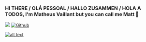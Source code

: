 ### HI THERE / OLÁ PESSOAL / HALLO ZUSAMMEN / HOLA A TODOS, I'm Matheus Vaillant but you can call me Matt 👋
     
![](https://visitor-badge.laobi.icu/badge?page_id=mathvaillant.mathvaillant)
[![Github](https://img.shields.io/github/followers/mathvaillant?label=Follow&style=social)](https://github.com/mathvaillant) 

<a target="_blank" href="https://www.linkedin.com/in/matheus-vaillant-03781b11b"> ![alt text](https://img.shields.io/badge/-LinkedIn-0e76a8?style=plastic&logo=linkedIn)</a>  

